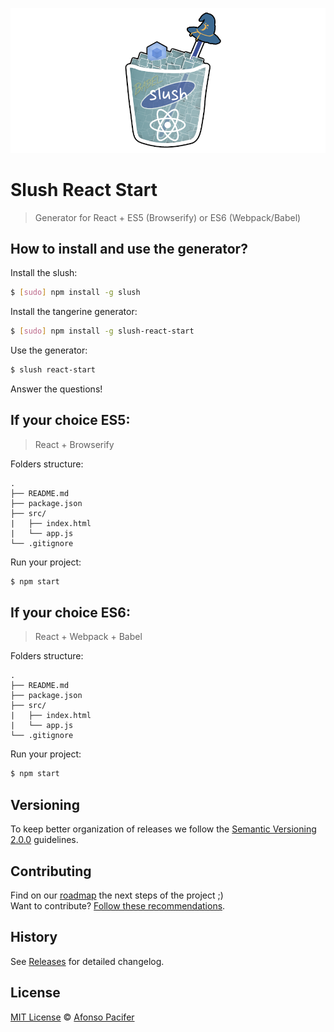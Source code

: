 ![Slush React Start](logo.png)

# Slush React Start

> Generator for React + ES5 (Browserify) or ES6 (Webpack/Babel)

## How to install and use the generator?

Install the slush:

```sh
$ [sudo] npm install -g slush
```

Install the tangerine generator:

```sh
$ [sudo] npm install -g slush-react-start
```

Use the generator:

```sh
$ slush react-start
```

Answer the questions!

## If your choice ES5:

> React + Browserify

Folders structure:

	.
	├── README.md
	├── package.json
	├── src/
	|   ├── index.html
	|   └── app.js
	└── .gitignore

Run your project:

```sh
$ npm start
```

## If your choice ES6:

> React + Webpack + Babel

Folders structure:

	.
	├── README.md
	├── package.json
	├── src/
	|   ├── index.html
	|   └── app.js
	└── .gitignore

Run your project:

```sh
$ npm start
```

## Versioning

To keep better organization of releases we follow the [Semantic Versioning 2.0.0](http://semver.org/) guidelines.

## Contributing

Find on our [roadmap](https://github.com/afonsopacifer/slush-react-start/issues/1) the next steps of the project ;)
<br>
Want to contribute? [Follow these recommendations](https://github.com/afonsopacifer/slush-react-start/blob/master/CONTRIBUTING.md).

## History

See [Releases](https://github.com/afonsopacifer/slush-react-start/releases) for detailed changelog.

## License

[MIT License](https://github.com/afonsopacifer/slush-react-start/blob/master/LICENSE.md) © [Afonso Pacifer](http://afonsopacifer.com/)
